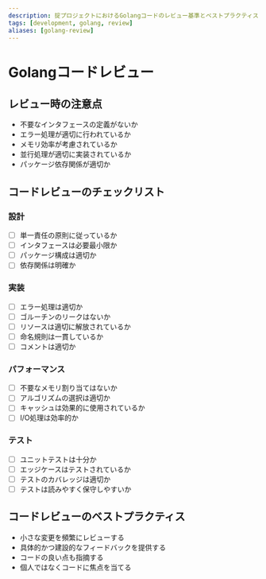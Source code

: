 ```yaml
---
description: 掟プロジェクトにおけるGolangコードのレビュー基準とベストプラクティス
tags: [development, golang, review]
aliases: [golang-review]
---
```


# Golangコードレビュー

## レビュー時の注意点

- 不要なインタフェースの定義がないか
- エラー処理が適切に行われているか
- メモリ効率が考慮されているか
- 並行処理が適切に実装されているか
- パッケージ依存関係が適切か

## コードレビューのチェックリスト

### 設計

- [ ] 単一責任の原則に従っているか
- [ ] インタフェースは必要最小限か
- [ ] パッケージ構成は適切か
- [ ] 依存関係は明確か

### 実装

- [ ] エラー処理は適切か
- [ ] ゴルーチンのリークはないか
- [ ] リソースは適切に解放されているか
- [ ] 命名規則は一貫しているか
- [ ] コメントは適切か

### パフォーマンス

- [ ] 不要なメモリ割り当てはないか
- [ ] アルゴリズムの選択は適切か
- [ ] キャッシュは効果的に使用されているか
- [ ] I/O処理は効率的か

### テスト

- [ ] ユニットテストは十分か
- [ ] エッジケースはテストされているか
- [ ] テストのカバレッジは適切か
- [ ] テストは読みやすく保守しやすいか

## コードレビューのベストプラクティス

- 小さな変更を頻繁にレビューする
- 具体的かつ建設的なフィードバックを提供する
- コードの良い点も指摘する
- 個人ではなくコードに焦点を当てる
